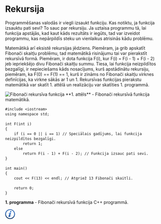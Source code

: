 # Rekursija

Programmēšanas valodās ir viegli izsaukt funkciju. Kas notiktu, ja funkcija izsauktu pati sevi? To sauc par rekursiju. Ja uztaisa programmu tā, lai funkcija apstājās, kad kaut kāds rezultāts ir iegūts, tad var izveidot programmu, kas nepārpildīs steku un vienlaikus atrisinās kādu problēmu.

Matemātikā arī eksistē rekursijas jēdziens. Piemēram, ja grib apskatīt Fibonači skaitļu problēmu, tad matemātikā risinājumu tai var pierakstīt rekursīvā formā. Piemēram, ir dota funkcija F(i), kur F(i) = F(i - 1) + F(i - 2) jeb iepriekšējo divu Fibonači skaitļu summu. Tiesa, lai funkcija neizpildītos bezgalīgi, ir nepieciešams kāds nosacījums, kurš apstādinātu rekursiju, piemēram, ka F(0) == F(1) == 1, kurš ir zināms no Fibonači skaitļu virknes definīcijas, ka virkne sākās ar 1 un 1. Rekursīvas funkcijas pierakstu matemātikā var skatīt 1. attēlā un realizāciju var skatīties 1. programmā.

<img alt="Fibonači rekursīva funkcija" src="/media/theory/rec_fib.gif" />
**1. attēls** - Fibonači rekursīvā funkcija matemātikā.

```
#include <iostream>
using namespace std;

int F(int i)
{
    if (i == 0 || i == 1) // Speciālais gadījums, lai funkcija neizpildītos bezgalīgi.
        return 1;
    else
        return F(i - 1) + F(i - 2); // Funkcija izsauc pati sevi.
}

int main()
{
    cout << F(13) << endl; // Atgriež 13 Fibonači skaitli.

    return 0;
}
```

**1. programma** - Fibonači rekursīvā funkcija C++ programmā.

<a href="http://en.wikipedia.org/wiki/Recursion_(computer_science)" target="_blank">![Vairāk informācija](/media/theory/information.png)</a>